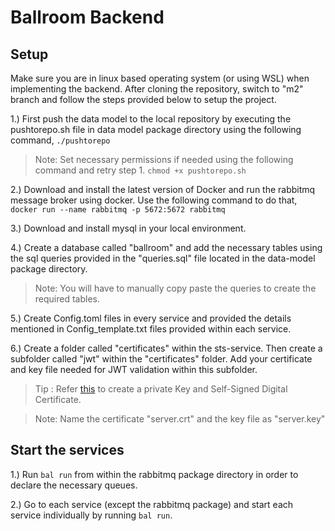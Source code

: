# Ballroom Backend

## Setup

Make sure you are in linux based operating system (or using WSL) when implementing the backend.
After cloning the repository, switch to "m2" branch and follow the steps provided below to setup the project.

1.) First push the data model to the local repository by executing the pushtorepo.sh file in data model package directory using the following command, 
`./pushtorepo`

> Note: Set necessary permissions if needed using the following command and retry step 1.
`chmod +x pushtorepo.sh`

2.) Download and install the latest version of Docker and run the rabbitmq message broker using docker. Use the following command to do that,
`docker run --name rabbitmq -p 5672:5672 rabbitmq`

3.) Download and install mysql in your local environment.

4.) Create a database called "ballroom" and add the necessary tables using the sql queries provided in the "queries.sql" file located in the data-model package directory.

> Note: You will have to manually copy paste the queries to create the required tables. 

5.) Create Config.toml files in every service and provided the details mentioned in Config_template.txt files provided within each service.

6.) Create a folder called "certificates" within the sts-service. Then create a subfolder called "jwt" within the "certificates" folder. Add your certificate and key file needed for JWT validation within this subfolder.

> Tip : Refer [this](https://developer.salesforce.com/docs/atlas.en-us.sfdx_dev.meta/sfdx_dev/sfdx_dev_auth_key_and_cert.htm) to create a private Key and Self-Signed Digital Certificate.

> Note: Name the certificate "server.crt" and the key file as "server.key"

## Start the services

1.) Run `bal run` from within the rabbitmq package directory in order to declare the necessary queues.

2.) Go to each service (except the rabbitmq package) and start each service individually by running `bal run`.
